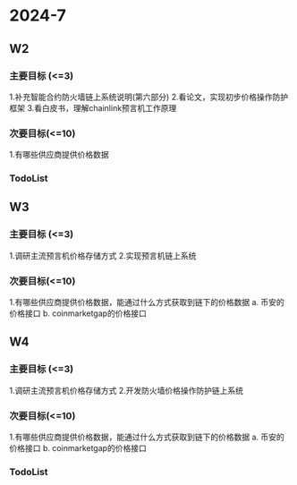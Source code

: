 # 2024-7

## W2

### 主要目标 (<=3)

1.补充智能合约防火墙链上系统说明(第六部分)
2.看论文，实现初步价格操作防护框架
3.看白皮书，理解chainlink预言机工作原理

### 次要目标(<=10)

1.有哪些供应商提供价格数据

### TodoList



## W3

### 主要目标 (<=3)

1.调研主流预言机价格存储方式
2.实现预言机链上系统



### 次要目标(<=10)

1.有哪些供应商提供价格数据，能通过什么方式获取到链下的价格数据
    a. 币安的价格接口
    b. coinmarketgap的价格接口


    
## W4

### 主要目标 (<=3)

1.调研主流预言机价格存储方式
2.开发防火墙价格操作防护链上系统

### 次要目标(<=10)

1.有哪些供应商提供价格数据，能通过什么方式获取到链下的价格数据
    a. 币安的价格接口
    b. coinmarketgap的价格接口

### TodoList
